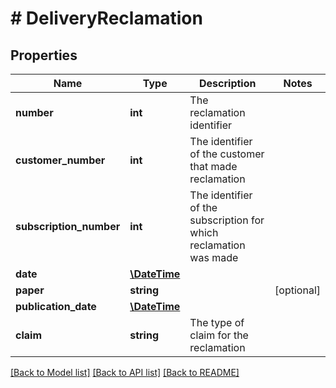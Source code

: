 # # DeliveryReclamation

## Properties

Name | Type | Description | Notes
------------ | ------------- | ------------- | -------------
**number** | **int** | The reclamation identifier | 
**customer_number** | **int** | The identifier of the customer that made reclamation | 
**subscription_number** | **int** | The identifier of the subscription for which reclamation was made | 
**date** | [**\DateTime**](\DateTime.md) |  | 
**paper** | **string** |  | [optional] 
**publication_date** | [**\DateTime**](\DateTime.md) |  | 
**claim** | **string** | The type of claim for the reclamation | 

[[Back to Model list]](../../README.md#documentation-for-models) [[Back to API list]](../../README.md#documentation-for-api-endpoints) [[Back to README]](../../README.md)


